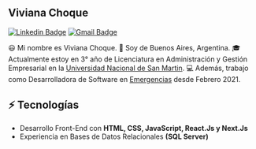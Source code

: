 <h2>Viviana Choque</h2>

[![Linkedin Badge](https://img.shields.io/badge/-vivianachoque-blue?style=flat-square&logo=Linkedin&logoColor=white&link=https://www.linkedin.com/in/vivianachoque/)](https://www.linkedin.com/in/vivianachoque/) 
[![Gmail Badge](https://img.shields.io/badge/-vivianaachoque@gmail.com-c14438?style=flat-square&logo=Gmail&logoColor=white&link=mailto:vivianaachoque@gmail.com)](mailto:vivianaachoque@gmail.com)


😃 Mi nombre es Viviana Choque. 🏡 Soy de Buenos Aires, Argentina. 🎓 Actualmente estoy en 3° año de Licenciatura en Administración y Gestión Empresarial en la [Universidad Nacional de San Martin](http://unsam.edu.ar/). 
💻 Además, trabajo como Desarrolladora de Software en [Emergencias](https://www.emergencias.com.ar/) desde Febrero 2021.

## ⚡ Tecnologías

- Desarrollo Front-End con **HTML, CSS, JavaScript, React.Js y Next.Js**
- Experiencia en Bases de Datos Relacionales **(SQL Server)**
